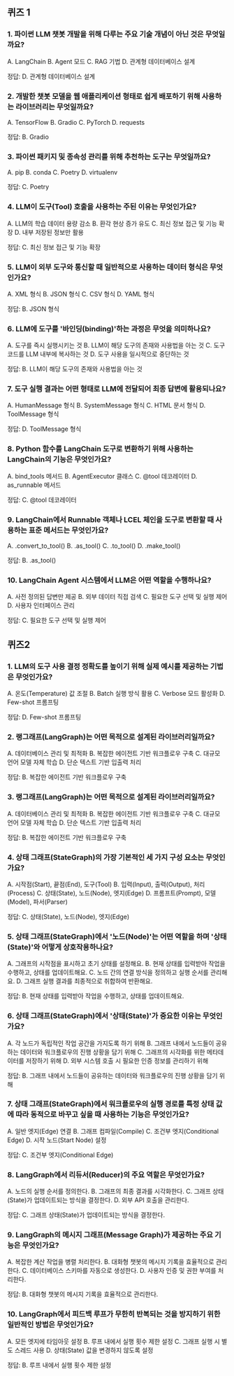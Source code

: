## 퀴즈 1

### 1. 파이썬 LLM 챗봇 개발을 위해 다루는 주요 기술 개념이 아닌 것은 무엇일까요?
A. LangChain
B. Agent 모드
C. RAG 기법
D. 관계형 데이터베이스 설계

정답:  D. 관계형 데이터베이스 설계


### 2. 개발한 챗봇 모델을 웹 애플리케이션 형태로 쉽게 배포하기 위해 사용하는 라이브러리는 무엇일까요?
A. TensorFlow
B. Gradio
C. PyTorch
D. requests

정답:  B. Gradio

### 3. 파이썬 패키지 및 종속성 관리를 위해 추천하는 도구는 무엇일까요?
A. pip
B. conda
C. Poetry
D. virtualenv

정답:  C. Poetry


### 4. LLM이 도구(Tool) 호출을 사용하는 주된 이유는 무엇인가요?
A. LLM의 학습 데이터 용량 감소
B. 환각 현상 증가 유도
C. 최신 정보 접근 및 기능 확장
D. 내부 저장된 정보만 활용

정답:  C. 최신 정보 접근 및 기능 확장

### 5. LLM이 외부 도구와 통신할 때 일반적으로 사용하는 데이터 형식은 무엇인가요?
A. XML 형식
B. JSON 형식
C. CSV 형식
D. YAML 형식

정답:  B. JSON 형식

### 6. LLM에 도구를 '바인딩(binding)'하는 과정은 무엇을 의미하나요?
A. 도구를 즉시 실행시키는 것
B. LLM이 해당 도구의 존재와 사용법을 아는 것
C. 도구 코드를 LLM 내부에 복사하는 것
D. 도구 사용을 일시적으로 중단하는 것

정답:  B. LLM이 해당 도구의 존재와 사용법을 아는 것

### 7. 도구 실행 결과는 어떤 형태로 LLM에 전달되어 최종 답변에 활용되나요?
A. HumanMessage 형식
B. SystemMessage 형식
C. HTML 문서 형식
D. ToolMessage 형식

정답:  D. ToolMessage 형식

### 8. Python 함수를 LangChain 도구로 변환하기 위해 사용하는 LangChain의 기능은 무엇인가요?
A. bind_tools 메서드
B. AgentExecutor 클래스
C. @tool 데코레이터
D. as_runnable 메서드

정답:  C. @tool 데코레이터

### 9. LangChain에서 Runnable 객체나 LCEL 체인을 도구로 변환할 때 사용하는 표준 메서드는 무엇인가요?
A. .convert_to_tool()
B. .as_tool()
C. .to_tool()
D. .make_tool()

정답:  B. .as_tool()

### 10. LangChain Agent 시스템에서 LLM은 어떤 역할을 수행하나요?
A. 사전 정의된 답변만 제공
B. 외부 데이터 직접 검색
C. 필요한 도구 선택 및 실행 제어
D. 사용자 인터페이스 관리
    	

정답:  C. 필요한 도구 선택 및 실행 제어





## 퀴즈2
### 1.  LLM의 도구 사용 결정 정확도를 높이기 위해 실제 예시를 제공하는 기법은 무엇인가요?
A. 온도(Temperature) 값 조절
B. Batch 실행 방식 활용
C. Verbose 모드 활성화
D. Few-shot 프롬프팅

정답:  D. Few-shot 프롬프팅

### 2.  랭그래프(LangGraph)는 어떤 목적으로 설계된 라이브러리일까요?
A. 데이터베이스 관리 및 최적화
B. 복잡한 에이전트 기반 워크플로우 구축
C. 대규모 언어 모델 자체 학습
D. 단순 텍스트 기반 입출력 처리

정답:  B. 복잡한 에이전트 기반 워크플로우 구축

### 3.  랭그래프(LangGraph)는 어떤 목적으로 설계된 라이브러리일까요?
A. 데이터베이스 관리 및 최적화
B. 복잡한 에이전트 기반 워크플로우 구축
C. 대규모 언어 모델 자체 학습
D. 단순 텍스트 기반 입출력 처리

정답:  B. 복잡한 에이전트 기반 워크플로우 구축

### 4.  상태 그래프(StateGraph)의 가장 기본적인 세 가지 구성 요소는 무엇인가요?
A. 시작점(Start), 끝점(End), 도구(Tool)
B. 입력(Input), 출력(Output), 처리(Process)
C. 상태(State), 노드(Node), 엣지(Edge)
D. 프롬프트(Prompt), 모델(Model), 파서(Parser)

정답:  C. 상태(State), 노드(Node), 엣지(Edge)


### 5.  상태 그래프(StateGraph)에서 '노드(Node)'는 어떤 역할을 하며 '상태(State)'와 어떻게 상호작용하나요?
A. 그래프의 시작점을 표시하고 초기 상태를 설정해요.
B. 현재 상태를 입력받아 작업을 수행하고, 상태를 업데이트해요.
C. 노드 간의 연결 방식을 정의하고 실행 순서를 관리해요.
D. 그래프 실행 결과를 최종적으로 취합하여 반환해요.

정답:  B. 현재 상태를 입력받아 작업을 수행하고, 상태를 업데이트해요.

### 6.  상태 그래프(StateGraph)에서 '상태(State)'가 중요한 이유는 무엇인가요?
A. 각 노드가 독립적인 작업 공간을 가지도록 하기 위해
B. 그래프 내에서 노드들이 공유하는 데이터와 워크플로우의 진행 상황을 담기 위해
C. 그래프의 시각화를 위한 메타데이터를 저장하기 위해
D. 외부 시스템 호출 시 필요한 인증 정보를 관리하기 위해

정답:  B. 그래프 내에서 노드들이 공유하는 데이터와 워크플로우의 진행 상황을 담기 위해

### 7.  상태 그래프(StateGraph)에서 워크플로우의 실행 경로를 특정 상태 값에 따라 동적으로 바꾸고 싶을 때 사용하는 기능은 무엇인가요?
A. 일반 엣지(Edge) 연결
B. 그래프 컴파일(Compile)
C. 조건부 엣지(Conditional Edge)
D. 시작 노드(Start Node) 설정

정답:  C. 조건부 엣지(Conditional Edge)

### 8.  LangGraph에서 리듀서(Reducer)의 주요 역할은 무엇인가요?
A. 노드의 실행 순서를 정의한다.
B. 그래프의 최종 결과를 시각화한다.
C. 그래프 상태(State)가 업데이트되는 방식을 결정한다.
D. 외부 API 호출을 관리한다.

정답:  C. 그래프 상태(State)가 업데이트되는 방식을 결정한다.

### 9.  LangGraph의 메시지 그래프(Message Graph)가 제공하는 주요 기능은 무엇인가요?
A. 복잡한 계산 작업을 병렬 처리한다.
B. 대화형 챗봇의 메시지 기록을 효율적으로 관리한다.
C. 데이터베이스 스키마를 자동으로 생성한다.
D. 사용자 인증 및 권한 부여를 처리한다.

정답:  B. 대화형 챗봇의 메시지 기록을 효율적으로 관리한다.


### 10.  LangGraph에서 피드백 루프가 무한히 반복되는 것을 방지하기 위한 일반적인 방법은 무엇인가요?
A. 모든 엣지에 타임아웃 설정
B. 루프 내에서 실행 횟수 제한 설정
C. 그래프 실행 시 별도 스레드 사용
D. 상태(State) 값을 변경하지 않도록 설정

정답:  B. 루프 내에서 실행 횟수 제한 설정